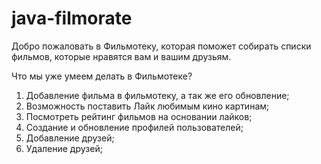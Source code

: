 # java-filmorate

Добро пожаловать в Фильмотеку, которая поможет собирать списки фильмов, которые нравятся вам и вашим друзьям.

Что мы уже умеем делать в Фильмотеке?

1) Добавление фильма в фильмотеку, а так же его обновление;
2) Возможность поставить Лайк любимым кино картинам;
3) Посмотреть рейтинг фильмов на основании лайков;
4) Создание и обновление профилей пользователей;
5) Добавление друзей;
6) Удаление друзей;
